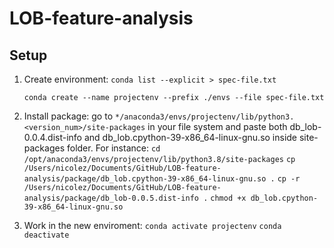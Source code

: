 # LOB-feature-analysis

## Setup
1. Create environment:
    `conda list --explicit > spec-file.txt`

    `conda create --name projectenv --prefix ./envs --file spec-file.txt`

2. Install package: go to `*/anaconda3/envs/projectenv/lib/python3.<version_num>/site-packages` in your file system and paste both db_lob-0.0.4.dist-info and db_lob.cpython-39-x86_64-linux-gnu.so inside site-packages folder. 
    For instance:
    `cd /opt/anaconda3/envs/projectenv/lib/python3.8/site-packages`
    `cp /Users/nicolez/Documents/GitHub/LOB-feature-analysis/package/db_lob.cpython-39-x86_64-linux-gnu.so .`
    `cp -r /Users/nicolez/Documents/GitHub/LOB-feature-analysis/package/db_lob-0.0.5.dist-info .`
    `chmod +x db_lob.cpython-39-x86_64-linux-gnu.so` 

3. Work in the new enviroment:
    `conda activate projectenv`
    `conda deactivate`

